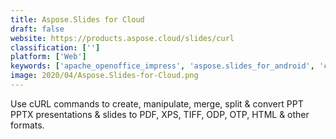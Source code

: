```yaml
---
title: Aspose.Slides for Cloud
draft: false 
website: https://products.aspose.cloud/slides/curl
classification: ['']
platform: ['Web']
keywords: ['apache_openoffice_impress', 'aspose.slides_for_android', 'calligra_stage', 'coolnew_pdf', 'ease', 'ezvid', 'gitpitch', 'google_drive_-_slides', 'haiku_deck', 'impressive', 'keynote', 'kingsoft_presentation', 'libreoffice_-_impress', 'ludus', 'marp', 'powerpoint', 'powerpoint_online', 'prezi', 'slides', 'sozi', 'wps_presentation', 'zoho_show']
image: 2020/04/Aspose.Slides-for-Cloud.png
---
```

Use cURL commands to create, manipulate, merge, split & convert PPT PPTX presentations & slides to PDF, XPS, TIFF, ODP, OTP, HTML & other formats.